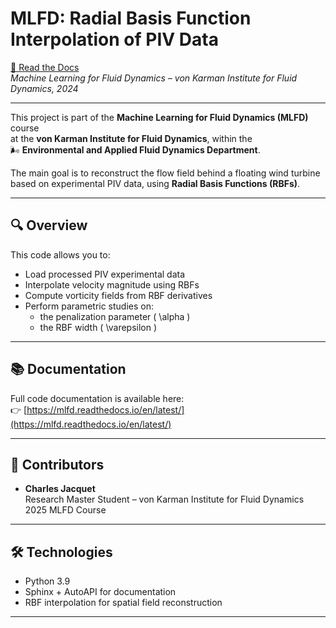 # MLFD: Radial Basis Function Interpolation of PIV Data

[📘 Read the Docs](https://mlfd-project.readthedocs.io/en/latest/)  
*Machine Learning for Fluid Dynamics – von Karman Institute for Fluid Dynamics, 2024*

---

This project is part of the **Machine Learning for Fluid Dynamics (MLFD)** course  
at the **von Karman Institute for Fluid Dynamics**, within the  
🌬️ **Environmental and Applied Fluid Dynamics Department**.

The main goal is to reconstruct the flow field behind a floating wind turbine  
based on experimental PIV data, using **Radial Basis Functions (RBFs)**.

---

## 🔍 Overview

This code allows you to:

- Load processed PIV experimental data  
- Interpolate velocity magnitude using RBFs  
- Compute vorticity fields from RBF derivatives  
- Perform parametric studies on:
  - the penalization parameter \( \alpha \)
  - the RBF width \( \varepsilon \)

---

## 📚 Documentation

Full code documentation is available here:  
👉 [https://mlfd.readthedocs.io/en/latest/](https://mlfd.readthedocs.io/en/latest/)

---

## 👥 Contributors

- **Charles Jacquet**  
  Research Master Student – von Karman Institute for Fluid Dynamics  
  2025 MLFD Course

---

## 🛠️ Technologies

- Python 3.9  
- Sphinx + AutoAPI for documentation  
- RBF interpolation for spatial field reconstruction

---
